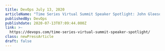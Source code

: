 ```yaml
---
title: DevOps July 13, 2020
articleName: "Time Series Virtual Summit Speaker Spotlight: John Gleeson and Benjamin Sirb"
publishedBy: DevOps
publishdate: 2020-07-13T07:09:44.000Z
link: >-
  https://devops.com/time-series-virtual-summit-speaker-spotlight/
class: newPressArticle
draft: false
---
```

